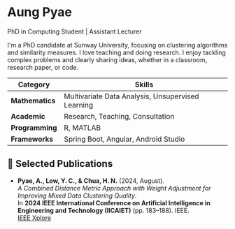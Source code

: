 # Aung Pyae
PhD in Computing Student | Assistant Lecturer

I'm a PhD candidate at Sunway University, focusing on clustering algorithms and similarity measures. I love teaching and doing research. I enjoy tackling complex problems and clearly sharing ideas, whether in a classroom, research paper, or code.

| **Category**   | **Skills**                                      |
|----------------|------------------------------------------------------------|
| **Mathematics**     | Multivariate Data Analysis, Unsupervised Learning         |
| **Academic**        | Research, Teaching, Consultation                          |
| **Programming**     | R, MATLAB                                             |
| **Frameworks**      | Spring Boot, Angular, Android Studio                      |

## 📄 Selected Publications

- **Pyae, A., Low, Y. C., & Chua, H. N.** (2024, August).  
  *A Combined Distance Metric Approach with Weight Adjustment for Improving Mixed Data Clustering Quality*.  
  In **2024 IEEE International Conference on Artificial Intelligence in Engineering and Technology (IICAIET)** (pp. 183–188). IEEE.  
  [IEEE Xplore](https://doi.org/10.1109/IICAIET62352.2024.10730392)
